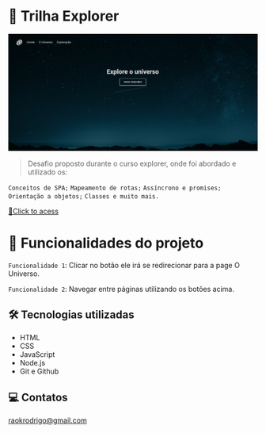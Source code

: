 # 🚀 Trilha Explorer

![preview](./github/preview.png)

> Desafio proposto durante o curso explorer, onde foi abordado e utilizado os:

`Conceitos de SPA;`
`Mapeamento de rotas;`
`Assíncrono e promises;` 
`Orientação a objetos;`
`Classes e muito mais.`

[🔗Click to acess](https://rodkunz.github.io/spa-universe/)

# 🔨 Funcionalidades do projeto

`Funcionalidade 1`: Clicar no botão ele irá se redirecionar para a page O Universo.

`Funcionalidade 2`: Navegar entre páginas utilizando os botões acima.


## 🛠 Tecnologias utilizadas

- HTML
- CSS
- JavaScript
- Node.js
- Git e Github

## 💻 Contatos

raokrodrigo@gmail.com
